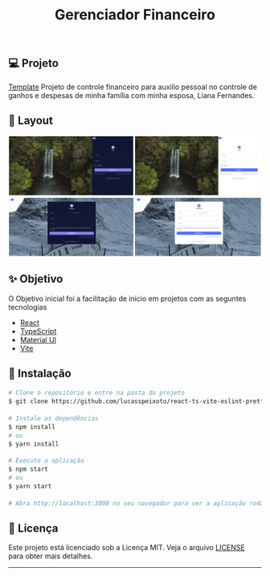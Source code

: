 <h1 align="center">
   Gerenciador Financeiro
</h1>

<br>

## 💻 Projeto

[Template](https://github.com/lucasspeixoto/template_react_typescript_material)  Projeto de controle financeiro para auxilio pessoal no controle de ganhos e despesas de minha família com minha esposa, Liana Fernandes.


## 🔖 Layout

![interface](src/assets/layout.png 'Layout')

## ✨ Objetivo

O Objetivo inicial foi a facilitação de inicio em projetos com as seguntes tecnologias

- [React](https://reactjs.org)
- [TypeScript](https://www.typescriptlang.org/)
- [Material UI](https://mui.com/getting-started/usage/)
- [Vite](https://vitejs.dev/)

## 🚀 Instalação

```bash
# Clone o repositório e entre na pasta do projeto
$ git clone https://github.com/lucasspeixoto/react-ts-vite-eslint-prettier && cd react-ts-vite-eslint-prettier

# Instale as dependências
$ npm install
# ou
$ yarn install

# Execute a aplicação
$ npm start
# ou
$ yarn start

# Abra http://localhost:3000 no seu navegador para ver a aplicação rodando!
```

## 📝 Licença

Este projeto está licenciado sob a Licença MIT. Veja o arquivo [LICENSE](LICENSE) para obter mais detalhes.

---
